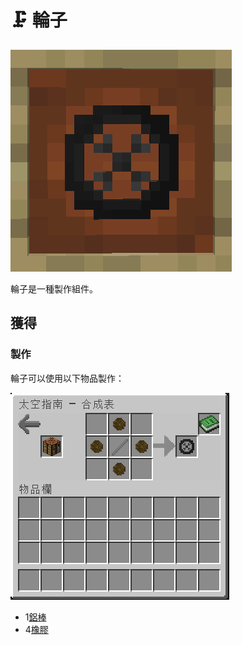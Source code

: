 # 🗜 輪子

![](<../.gitbook/assets/image (14).png>)

輪子是一種製作組件。

## 獲得

### 製作

輪子可以使用以下物品製作：

![](<../.gitbook/assets/image (11).png>)

* 1[鋁棒](Aluminium-Rod.md)
* 4[橡膠](Rubber.md)
